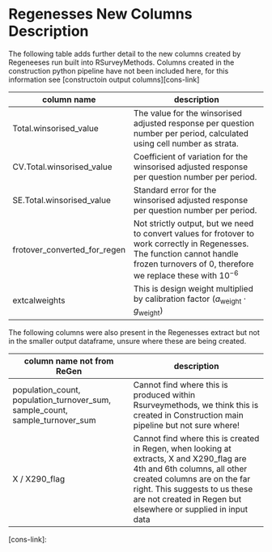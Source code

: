 # Regenesses New Columns Description

The following table adds further detail to the new columns created by Regeneeses run built into RSurveyMethods. Columns created in the construction python pipeline have not been included here, for this information see [constructoin output columns][cons-link]

| column name                | description         |
|----------------------------|---------------------|
| Total.winsorised_value     | The value for the winsorised adjusted response per question number per period, calculated using cell number as strata. |
| CV.Total.winsorised_value  | Coefficient of variation for the winsorised adjusted response per question number per period. |
| SE.Total.winsorised_value  | Standard error for the winsorised adjusted response per question number per period.  |
| frotover_converted_for_regen |Not strictly output, but we need to convert values for frotover to work correctly in Regenesses. The function cannot handle frozen turnovers of 0, therefore we replace these with $10^{-6}$|
|extcalweights | This is design weight multiplied by calibration factor ($a_\text{weight} \cdot g_\text{weight}$)|

The following columns were also present in the Regenesses extract but not in the smaller output dataframe, unsure where these are being created.

| column name not from ReGen            | description         |
|----------------------------|---------------------|
|population_count, population_turnover_sum, sample_count, sample_turnover_sum | Cannot find where this is produced within Rsurveymethods, we think this is created in Construction main pipeline but not sure where!|
| X / X290_flag | Cannot find where this is created in Regen, when looking at extracts, X and X290_flag are 4th and 6th columns, all other created columns are on the far right. This suggests to us these are not created in Regen but elsewhere or supplied in input data |


[cons-link]:
